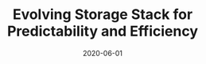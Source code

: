 ---
title: "Evolving Storage Stack for Predictability and Efficiency"
number: 99
authors: ["Huaicheng Li"]
date: 2020-06-01
publication_types: ["7"]
publication: "PhD Dissertation, University of Chicago"
publication_short: "PhD Thesis, UChicago"
abstract: ""
featured: false
image:
  caption: ""
  focal_point: ""
  preview_only: false
url_pdf: "https://huaicheng.github.io/p/thesis.pdf"
url_code: ""
url_slides: ""
url_video: ""
url_dataset: ""
url_poster: ""
url_source: ""
math: false
highlight: false
projects: []
slides: ""
--- 